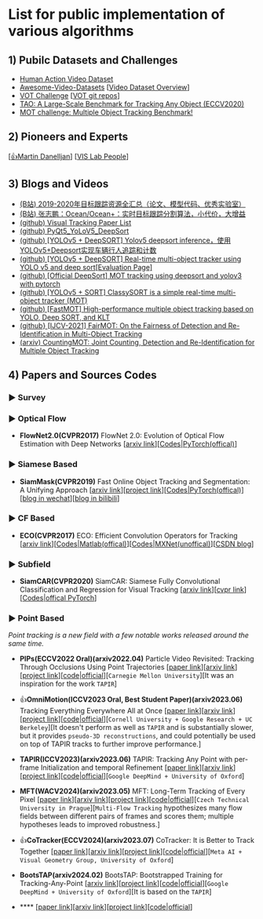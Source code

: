 #  List for public implementation of various algorithms

## 1) Pubilc Datasets and Challenges

* [Human Action Video Dataset](http://videodatasets.org/)
* [Awesome-Video-Datasets](https://github.com/xiaobai1217/Awesome-Video-Datasets) [[Video Dataset Overview](https://www.di.ens.fr/~miech/datasetviz/)]
* [VOT Challenge](https://votchallenge.net/index.html) [[VOT git repos](https://github.com/votchallenge)]
* [TAO: A Large-Scale Benchmark for Tracking Any Object (ECCV2020)](https://taodataset.org/)
* [MOT challenge: Multiple Object Tracking Benchmark!](https://motchallenge.net/)

## 2) Pioneers and Experts

[[👍Martin Danelljan](https://martin-danelljan.github.io/)] [[VIS Lab People](https://ivi.fnwi.uva.nl/vislab/people/)]


## 3) Blogs and Videos

* [(B站) 2019-2020年目标跟踪资源全汇总（论文、模型代码、优秀实验室）](https://www.bilibili.com/read/cv7636814)
* [(B站) 张志鹏：Ocean/Ocean+：实时目标跟踪分割算法，小代价，大增益](https://www.bilibili.com/video/BV1354y1e7wU)
* [(github) Visual Tracking Paper List](https://github.com/foolwood/benchmark_results)
* [(github) PyQt5_YoLoV5_DeepSort](https://github.com/BioMeasure/PyQt5_YoLoV5_DeepSort)
* [(github) [YOLOv5 + DeepSORT] Yolov5 deepsort inference，使用YOLOv5+Deepsort实现车辆行人追踪和计数](https://github.com/Sharpiless/Yolov5-deepsort-inference)
* [(github) [YOLOv5 + DeepSORT] Real-time multi-object tracker using YOLO v5 and deep sort](https://github.com/mikel-brostrom/Yolov5_DeepSort_Pytorch)[[Evaluation Page]](https://github.com/mikel-brostrom/Yolov5_DeepSort_Pytorch/wiki/Evaluation)
* [(github) [Official DeepSort] MOT tracking using deepsort and yolov3 with pytorch](https://github.com/ZQPei/deep_sort_pytorch)
* [(github) [YOLOv5 + SORT] ClassySORT is a simple real-time multi-object tracker (MOT)](https://github.com/tensorturtle/classy-sort-yolov5)
* [(github) [FastMOT] High-performance multiple object tracking based on YOLO, Deep SORT, and KLT](https://github.com/GeekAlexis/FastMOT)
* [(github} [IJCV-2021] FairMOT: On the Fairness of Detection and Re-Identification in Multi-Object Tracking](https://github.com/ifzhang/FairMOT)
* [(arxiv) CountingMOT: Joint Counting, Detection and Re-Identification for Multiple Object Tracking](https://arxiv.org/abs/2212.05861)


## 4) Papers and Sources Codes

### ▶ Survey


### ▶ Optical Flow

* **FlowNet2.0(CVPR2017)** FlowNet 2.0: Evolution of Optical Flow Estimation with Deep Networks [[arxiv link](https://arxiv.org/abs/1612.01925)][[Codes|PyTorch(offical)](https://github.com/NVIDIA/flownet2-pytorch)]


### ▶ Siamese Based

* **SiamMask(CVPR2019)** Fast Online Object Tracking and Segmentation: A Unifying Approach [[arxiv link](https://arxiv.org/abs/1812.05050)][[project link](http://www.robots.ox.ac.uk/~qwang/SiamMask/)][[Codes|PyTorch(offical)](https://github.com/foolwood/SiamMask)][[blog in wechat](https://mp.weixin.qq.com/s/tn3DBGQ-bfj8UCuupK-vHg)][[blog in bilibili](https://www.bilibili.com/video/av45602011/)]



### ▶ CF Based

* **ECO(CVPR2017)** ECO: Efficient Convolution Operators for Tracking [[arxiv link](https://arxiv.org/abs/1611.09224)][[Codes|Matlab(offical)](https://github.com/martin-danelljan/ECO)][[Codes|MXNet(unoffical)](https://github.com/StrangerZhang/pyECO)][[CSDN blog](https://blog.csdn.net/zixiximm/article/details/54378397)]


### ▶ Subfield

* **SiamCAR(CVPR2020)** SiamCAR: Siamese Fully Convolutional Classification and Regression for Visual Tracking [[arxiv link](http://arxiv.org/abs/1911.07241v2)][[cvpr link](https://openaccess.thecvf.com/content_CVPR_2020/html/Guo_SiamCAR_Siamese_Fully_Convolutional_Classification_and_Regression_for_Visual_Tracking_CVPR_2020_paper.html)][[Codes|offical PyTorch](https://github.com/ohhhyeahhh/SiamCAR)]

### ▶ Point Based
*Point tracking is a new field with a few notable works released around the same time.*

* **PIPs(ECCV2022 Oral)(arxiv2022.04)** Particle Video Revisited: Tracking Through Occlusions Using Point Trajectories [[paper link](https://link.springer.com/chapter/10.1007/978-3-031-20047-2_4)][[arxiv link](https://arxiv.org/abs/2204.04153)][[project link](https://particle-video-revisited.github.io/)][[code|official](https://github.com/aharley/pips)][`Carnegie Mellon University`][It was an inspiration for the work `TAPIR`]

* 👍**OmniMotion(ICCV2023 Oral, Best Student Paper)(arxiv2023.06)** Tracking Everything Everywhere All at Once [[paper link](http://openaccess.thecvf.com/content/ICCV2023/html/Wang_Tracking_Everything_Everywhere_All_at_Once_ICCV_2023_paper.html)][[arxiv link](https://arxiv.org/abs/2306.05422)][[project link](https://omnimotion.github.io/)][[code|official](https://github.com/qianqianwang68/omnimotion)][`Cornell University + Google Research + UC Berkeley`][It doesn't perform as well as `TAPIR` and is substantially slower, but it provides `pseudo-3D reconstructions`, and could potentially be used on top of TAPIR tracks to further improve performance.]

* **TAPIR(ICCV2023)(arxiv2023.06)** TAPIR: Tracking Any Point with per-frame Initialization and temporal Refinement [[paper link](http://openaccess.thecvf.com/content/ICCV2023/html/Doersch_TAPIR_Tracking_Any_Point_with_Per-Frame_Initialization_and_Temporal_Refinement_ICCV_2023_paper.html)][[arxiv link](https://arxiv.org/abs/2306.08637)][[project link](https://deepmind-tapir.github.io/)][[code|official](https://github.com/deepmind/tapnet)][`Google DeepMind + University of Oxford`]

* **MFT(WACV2024)(arxiv2023.05)** MFT: Long-Term Tracking of Every Pixel [[paper link](https://openaccess.thecvf.com/content/WACV2024/html/Neoral_MFT_Long-Term_Tracking_of_Every_Pixel_WACV_2024_paper.html)][[arxiv link](https://arxiv.org/abs/2305.12998)][[project link](https://cmp.felk.cvut.cz/~serycjon/MFT/)][[code|official](https://github.com/serycjon/MFT)][`Czech Technical University in Prague`][`Multi-Flow Tracking` hypothesizes many flow fields between different pairs of frames and scores them; multiple hypotheses leads to improved robustness.]

* 👍**CoTracker(ECCV2024)(arxiv2023.07)** CoTracker: It is Better to Track Together [[paper link]()][[arxiv link](https://arxiv.org/abs/2307.07635)][[project link](https://co-tracker.github.io/)][[code|official](https://github.com/facebookresearch/co-tracker)][`Meta AI + Visual Geometry Group, University of Oxford`]

* **BootsTAP(arxiv2024.02)** BootsTAP: Bootstrapped Training for Tracking-Any-Point [[arxiv link](https://arxiv.org/abs/2402.00847)][[project link](https://bootstap.github.io/)][[code|official](https://github.com/google-deepmind/tapnet?tab=readme-ov-file#colab-demo)][`Google DeepMind + University of Oxford`][It is based on the `TAPIR`]

* **** [[paper link]()][[arxiv link]()][[project link]()][[code|official]()]

